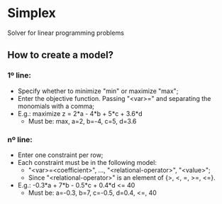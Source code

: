 # Simplex
Solver for linear programming problems

## How to create a model?
### 1º line:
- Specify whether to minimize "min" or maximize "max";
- Enter the objective function. Passing "\<var>=<coefficient>" and separating the monomials with a comma;
- E.g.: maximize z = 2\*a - 4\*b + 5\*c + 3.6\*d
  - Must be: max, a=2, b=-4, c=5, d=3.6

### nº line:
- Enter one constraint per row;
- Each constraint must be in the following model:
  - "\<var>=\<coefficient>", ..., "\<relational-operator>", "\<value>";
  - Since "\<relational-operator>" is an element of {>, <, =, >=, <=}.
- E.g.: -0.3\*a + 7\*b - 0.5\*c + 0.4\*d <= 40
  - Must be: a=-0.3, b=7, c=-0.5, d=0.4, <=, 40
